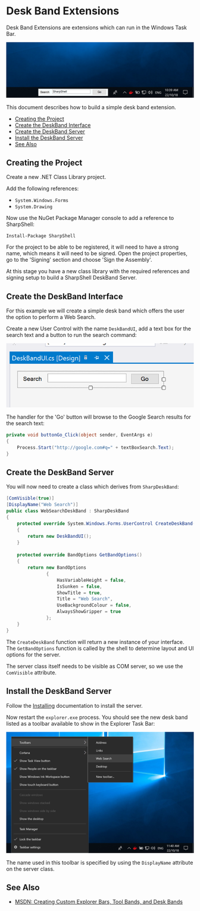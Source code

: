 # Desk Band Extensions

Desk Band Extensions are extensions which can run in the Windows Task Bar.

![Screenshot: DeskBand](deskband-screenshot.png)

This document describes how to build a simple desk band extension.


<!-- vim-markdown-toc GFM -->

* [Creating the Project](#creating-the-project)
* [Create the DeskBand Interface](#create-the-deskband-interface)
* [Create the DeskBand Server](#create-the-deskband-server)
* [Install the DeskBand Server](#install-the-deskband-server)
* [See Also](#see-also)

<!-- vim-markdown-toc -->

## Creating the Project

Create a new .NET Class Library project.

Add the following references:

- `System.Windows.Forms`
- `System.Drawing`

Now use the NuGet Package Manager console to add a reference to SharpShell:

```
Install-Package SharpShell
```

For the project to be able to be registered, it will need to have a strong name, which means it will need to be signed. Open the project properties, go to the 'Signing' section and choose 'Sign the Assembly'.

At this stage you have a new class library with the required references and signing setup to build a SharpShell DeskBand Server.

## Create the DeskBand Interface

For this example we will create a simple desk band which offers the user the option to perform a Web Search.

Create a new User Control with the name `DeskBandUI`, add a text box for the search text and a button to run the search command:

![Screenshot: Desk Band UI](web-search-desk-band-user-control.png)

The handler for the 'Go' button will browse to the Google Search results for the search text:

```csharp
private void buttonGo_Click(object sender, EventArgs e)
{
    Process.Start("http://google.com#q=" + textBoxSearch.Text);
}
```

## Create the DeskBand Server

You will now need to create a class which derives from `SharpDeskBand`:

```csharp
[ComVisible(true)]
[DisplayName("Web Search")]
public class WebSearchDeskBand : SharpDeskBand
{
    protected override System.Windows.Forms.UserControl CreateDeskBand()
    {
        return new DeskBandUI();
    }

    protected override BandOptions GetBandOptions()
    {
        return new BandOptions
               {
                   HasVariableHeight = false,
                   IsSunken = false,
                   ShowTitle = true,
                   Title = "Web Search",
                   UseBackgroundColour = false,
                   AlwaysShowGripper = true
               };
    }
}
```

The `CreateDeskBand` function will return a new instance of your interface. The `GetBandOptions` function is called by the shell to determine layout and UI options for the server.

The server class itself needs to be visible as COM server, so we use the `ComVisible` attribute.

## Install the DeskBand Server

Follow the [Installing](./docs/installing/installing.md) documentation to install the server.

Now restart the `explorer.exe` process. You should see the new desk band listed as a toolbar available to show in the Explorer Task Bar:

![Screenshot: Web Search Option](web-search-option.png)

The name used in this toolbar is specified by using the `DisplayName` attribute on the server class.


## See Also

- [MSDN: Creating Custom Explorer Bars, Tool Bands, and Desk Bands](https://msdn.microsoft.com/en-us/library/windows/desktop/cc144099(v=vs.85).aspx)

